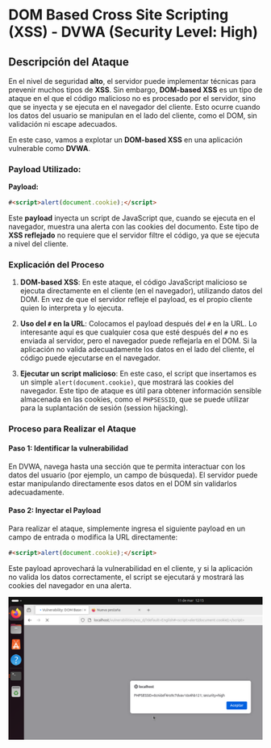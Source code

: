 # DOM Based Cross Site Scripting (XSS) - DVWA (Security Level: High)

## Descripción del Ataque

En el nivel de seguridad **alto**, el servidor puede implementar técnicas para prevenir muchos tipos de **XSS**. Sin embargo, **DOM-based XSS** es un tipo de ataque en el que el código malicioso no es procesado por el servidor, sino que se inyecta y se ejecuta en el navegador del cliente. Esto ocurre cuando los datos del usuario se manipulan en el lado del cliente, como el DOM, sin validación ni escape adecuados.

En este caso, vamos a explotar un **DOM-based XSS** en una aplicación vulnerable como **DVWA**.

### **Payload Utilizado:**

**Payload:**

```html
#<script>alert(document.cookie);</script>
```

Este **payload** inyecta un script de JavaScript que, cuando se ejecuta en el navegador, muestra una alerta con las cookies del documento. Este tipo de **XSS reflejado** no requiere que el servidor filtre el código, ya que se ejecuta a nivel del cliente.

### Explicación del Proceso

1. **DOM-based XSS**: En este ataque, el código JavaScript malicioso se ejecuta directamente en el cliente (en el navegador), utilizando datos del DOM. En vez de que el servidor refleje el payload, es el propio cliente quien lo interpreta y lo ejecuta.

2. **Uso del `#` en la URL**: Colocamos el payload después del `#` en la URL. Lo interesante aquí es que cualquier cosa que esté después del `#` no es enviada al servidor, pero el navegador puede reflejarla en el DOM. Si la aplicación no valida adecuadamente los datos en el lado del cliente, el código puede ejecutarse en el navegador.

3. **Ejecutar un script malicioso**: En este caso, el script que insertamos es un simple `alert(document.cookie)`, que mostrará las cookies del navegador. Este tipo de ataque es útil para obtener información sensible almacenada en las cookies, como el `PHPSESSID`, que se puede utilizar para la suplantación de sesión (session hijacking).

### Proceso para Realizar el Ataque

#### Paso 1: Identificar la vulnerabilidad

En DVWA, navega hasta una sección que te permita interactuar con los datos del usuario (por ejemplo, un campo de búsqueda). El servidor puede estar manipulando directamente esos datos en el DOM sin validarlos adecuadamente.

#### Paso 2: Inyectar el Payload

Para realizar el ataque, simplemente ingresa el siguiente payload en un campo de entrada o modifica la URL directamente:

```html
#<script>alert(document.cookie);</script>
```

Este payload aprovechará la vulnerabilidad en el cliente, y si la aplicación no valida los datos correctamente, el script se ejecutará y mostrará las cookies del navegador en una alerta.

![Resultado del XSS](assets/images/domXssHigh.png)
